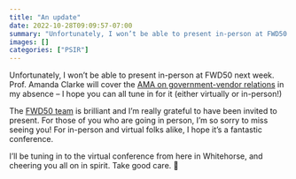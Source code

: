 ```yaml
---
title: "An update"
date: 2022-10-28T09:09:57-07:00
summary: "Unfortunately, I won’t be able to present in-person at FWD50 next week. Prof. Amanda Clarke will cover the AMA on government-vendor relations in my absence – I hope you can all tune in for it (either virtually or in-person!)."
images: []
categories: ["PSIR"]
---
```


Unfortunately, I won’t be able to present in-person at FWD50 next week. Prof. Amanda Clarke will cover the [AMA on government-vendor relations](https://www.fwd50.com/session/41/ama-the-state-of-government-vendor-relations) in my absence – I hope you can all tune in for it (either virtually or in-person!)

The [FWD50 team](https://www.fwd50.com/about) is brilliant and I’m really grateful to have been invited to present. For those of you who are going in person, I’m so sorry to miss seeing you! For in-person and virtual folks alike, I hope it’s a fantastic conference.

I’ll be tuning in to the virtual conference from here in Whitehorse, and cheering you all on in spirit. Take good care. 💖
